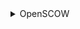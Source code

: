 <details>
<summary>OpenSCOW</summary>
    <details>
    <summary>turbo.json</summary>
    用于定义任务调度和依赖关系。Turbo 是一个现代化的构建工具，支持任务缓存、并行执行和智能依赖追踪。
        <details>
        <summary>dev</summary>
        持久任务，任务的结果不会被缓存。
        </details>
        <details>
        <summary>generate</summary>
        依赖于项目中所有包的 generate 任务
        代码生成任务，用来生成代码（可能是 gRPC 的客户端/服务端代码）。
        输入文件：包括 .proto 文件和 buf.gen.yaml 配置文件
        输出目录：generated，src/generated
        </details>
        <details>
        <summary>build</summary>
        依赖所有包的 build 任务和当前包的 generate 任务
        输出的文件夹：包含 Next.js 输出目录（.next）和项目的打包构建产物（build/**）
        </details>
        <details>
        <summary>prepareDev</summary>
        依赖于 @scow/protos 和 @scow/scheduler-adapter-protos 包的 build 任务
        输入文件夹：包含 src/pages/api/ 下的所有 TypeScript 文件
        输出目录：src/generated
        </details>
        <details>
        <summary>test</summary>
        测试的源文件和测试文件："src//.tsx", "src/**/.ts", "test//*.ts", "test//*.tsx"
        测试任务没有输出
        </details>
        <details>
        <summary>@scow/protos</summary>
        generate代码生成：输入../../../protos/**/*.proto 和 buf.gen.yaml，输出到 generated/**
        build构建任务：依赖 generate，使用生成的文件作为输入，输出到 build/**。
        </details>
        <details>
        <summary>@scow/scheduler-adapter-protos</summary>
        与 @scow/protos 类似，但处理 @scow/scheduler-adapter 相关的 proto 文件。
        </details>
        <details>
        <summary>lint</summary>
        输入："/.proto", "**/.tsx", "/*.ts"
        </details>
    </details>
    <details>
    <summary>tsconfig.json</summary>
    定义了 TypeScript 编译器的选项（compilerOptions），用于控制代码编译和类型检查的行为。
    输出现代 ECMAScript 代码（ESNext）并兼容 Node.js 的 CommonJS 模块系统
    支持 .js 和 .json 文件
    开启模块解析（moduleResolution: node）和跨模块互操作性（esModuleInterop）
    严格模式（strict）提高类型安全
    跳过库检查（skipLibCheck）提高构建性能
    允许部分松散配置（noImplicitAny: false）
    支持实验性装饰器（experimentalDecorators）和元数据生成（emitDecoratorMetadata），适用于框架开发
        <details>
        <summary>target</summary>
        指定编译后代码的目标 ECMAScript 版本
        </details>
        <details>
        <summary>allowJs</summary>
        允许编译器处理 .js 文件
        </details>
        <details>
        <summary>skipLibCheck</summary>
        跳过对声明文件（*.d.ts）的类型检查，加快编译速度，避免因外部库的类型定义错误导致构建失败。
        </details>
        <details>
        <summary>strict</summary>
        启用 TypeScript 的严格模式
        </details>
        <details>
        <summary>forceConsistentCasingInFileNames</summary>
        强制在文件引用中使用一致的大小写
        </details>
        <details>
        <summary>experimentalDecorators</summary>
        启用对装饰器语法的支持
        </details>
        <details>
        <summary>emitDecoratorMetadata</summary>
        在编译输出中生成与装饰器相关的元数据
        </details>
        <details>
        <summary>noImplicitAny</summary>
        允许隐式的 any 类型
        </details>
        <details>
        <summary>esModuleInterop</summary>
        启用对 CommonJS 和 ES 模块的兼容性支持
        </details>
        <details>
        <summary>module</summary>
        指定模块的输出格式为 CommonJS
        </details>
        <details>
        <summary>moduleResolution</summary>
        指定模块解析策略为 Node.js 风格
        </details>
        <details>
        <summary>resolveJsonModule</summary>
        允许导入 JSON 文件
        </details>
        <details>
        <summary>isolatedModules</summary>
        强制每个文件独立编译
        </details>
    </details>
    <summary>renovate.json</summary>
    用于配置自动化的依赖更新工具 Renovate。Renovate 通过自动提交 pull requests 来更新依赖库，使得项目保持最新和安全。
        <details>
        <summary>extends</summary>
        该配置继承了 Renovate 的基本配置（config:base）
        </details>
        <details>
        <summary>ignorePaths</summary>
        指定 Renovate 忽略的文件或路径："docker-compose.dev.yml"，"dev/ldap/Dockerfile"，".devcontainer/**"
        </details>
        <details>
        <summary>timezone</summary>
        设置 Renovate 的时区为上海时间（Asia/Shanghai），这会影响 Renovate 的任务调度时间，确保按照该时区的时间进行操作。
        </details>
        <details>
        <summary>schedule</summary>
        every sunday 表示每周日执行一次依赖更新任务
        </details>
        <details>
        <summary>packageRules</summary>
        自动分组次要和修补更新。
        禁用特定文件和包的自动更新，以减少不必要的更新。
        针对特定包禁用更新，可能是由于稳定性、兼容性等原因。
        </details>
    </details>
</details>



